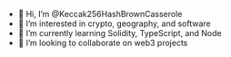 - 👋 Hi, I’m @Keccak256HashBrownCasserole
- 👀 I’m interested in crypto, geography, and software
- 🌱 I’m currently learning Solidity, TypeScript, and Node
- 💞️ I’m looking to collaborate on web3 projects

<!---
Keccak256HashBrownCasserole/Keccak256HashBrownCasserole is a ✨ special ✨ repository because its `README.md` (this file) appears on your GitHub profile.
You can click the Preview link to take a look at your changes.
--->
